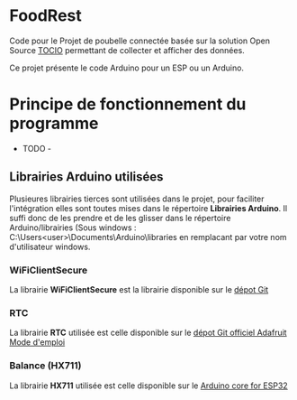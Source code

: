 # FoodRest
Code pour le Projet de poubelle connectée basée sur la solution Open Source [TOCIO](https://github.com/UBO-Open-factory/TOCIO-Back-office) permettant de collecter et afficher des données.

Ce projet présente le code Arduino pour un ESP ou un Arduino.

# Principe de fonctionnement du programme
- TODO -


## Librairies Arduino utilisées
Plusieures librairies tierces sont utilisées dans le projet, pour faciliter l'intégration elles sont toutes mises dans le répertoire **Librairies Arduino**. Il suffi donc de les prendre et de les glisser dans le répertoire Arduino/librairies (Sous windows : C:\Users\<user>\Documents\Arduino\libraries en remplacant <user> par votre nom d'utilisateur windows.

### WiFiClientSecure
La librairie **WiFiClientSecure** est la librairie disponible sur le [dépot Git](https://github.com/espressif/arduino-esp32/tree/master/libraries/WiFiClientSecure)

### RTC
La librairie **RTC** utilisée est celle disponible sur le [dépot Git officiel Adafruit](https://github.com/adafruit/RTClib)
[Mode d'emploi](https://learn.adafruit.com/adafruit-pcf8523-real-time-clock?view=all)

### Balance (HX711)
La librairie **HX711** utilisée est celle disponible sur le [Arduino core for ESP32](https://github.com/espressif/arduino-esp32)
